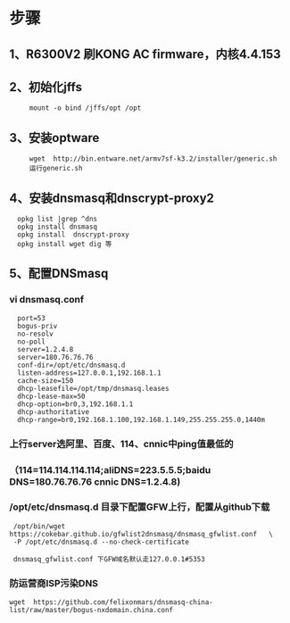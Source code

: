 # 步骤
## 1、R6300V2 刷KONG AC firmware，内核4.4.153   
## 2、初始化jffs  
         mount -o bind /jffs/opt /opt  
## 3、安装optware   
  
	     wget  http://bin.entware.net/armv7sf-k3.2/installer/generic.sh  
         运行generic.sh
##  4、安装dnsmasq和dnscrypt-proxy2  
      opkg list |grep ^dns  
      opkg install dnsmasq  
      opkg install  dnscrypt-proxy
	  opkg install wget dig 等
## 5、配置DNSmasq 
###      	vi dnsmasq.conf
      port=53
	  bogus-priv  
      no-resolv  
      no-poll  
      server=1.2.4.8  
      server=180.76.76.76  
      conf-dir=/opt/etc/dnsmasq.d  
      listen-address=127.0.0.1,192.168.1.1  
      cache-size=150  
      dhcp-leasefile=/opt/tmp/dnsmasq.leases  
      dhcp-lease-max=50  
      dhcp-option=br0,3,192.168.1.1  
      dhcp-authoritative  
      dhcp-range=br0,192.168.1.100,192.168.1.149,255.255.255.0,1440m  
###  上行server选阿里、百度、114、cnnic中ping值最低的  
### （114=114.114.114.114;aliDNS=223.5.5.5;baidu DNS=180.76.76.76 cnnic DNS=1.2.4.8)

###  /opt/etc/dnsmasq.d 目录下配置GFW上行，配置从github下载  
     /opt/bin/wget https://cokebar.github.io/gfwlist2dnsmasq/dnsmasq_gfwlist.conf   \
	 -P /opt/etc/dnsmasq.d --no-check-certificate  
   
     dnsmasq_gfwlist.conf 下GFW域名默认走127.0.0.1#5353
### 防运营商ISP污染DNS 
    wget  https://github.com/felixonmars/dnsmasq-china-list/raw/master/bogus-nxdomain.china.conf	 

